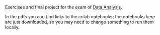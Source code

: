 Exercises and final project for the exam of [Data Analysis](https://people.dm.unipi.it/romito/Teaching/2025/data).

In the pdfs you can find links to the colab notebooks; the notebooks here are just downloaded, so you may need to change something to run them locally.

